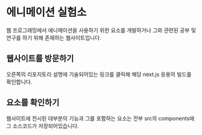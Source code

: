 # 에니메이션 실험소
웹 프로그래밍에서 에니메이션을 사용하기 위한 요소를 개발하거나 그와 관련된 공부 및 연구를 하기 위해 존재하는 웹사이트입니다.
## 웹사이트를 방문하기
오른쪽의 리포지토리 설명에 기술되어있는 링크를 클릭해 해당 next.js 응용의 빌드를 확인합니다.
## 요소를 확인하기
웹사이트에 전시된 대부분의 기능과 그를 포함하는 요소는 전부 src의 components에 그 소스코드가 저장되어있습니다.